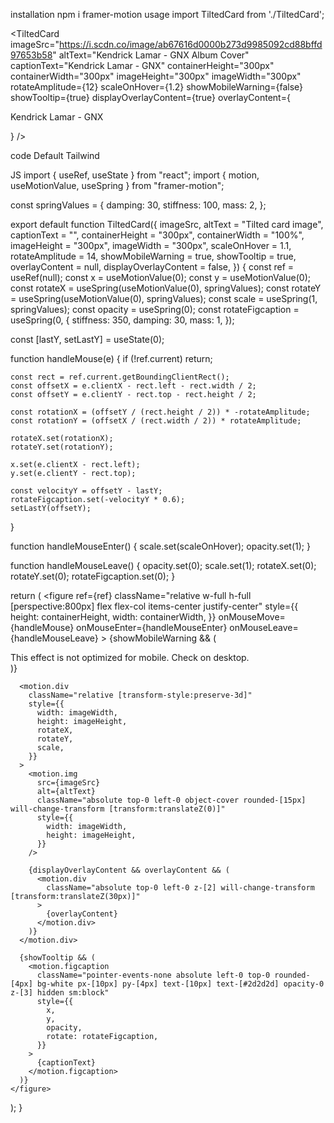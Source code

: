 installation
npm i framer-motion
usage
import TiltedCard from './TiltedCard';

<TiltedCard
  imageSrc="https://i.scdn.co/image/ab67616d0000b273d9985092cd88bffd97653b58"
  altText="Kendrick Lamar - GNX Album Cover"
  captionText="Kendrick Lamar - GNX"
  containerHeight="300px"
  containerWidth="300px"
  imageHeight="300px"
  imageWidth="300px"
  rotateAmplitude={12}
  scaleOnHover={1.2}
  showMobileWarning={false}
  showTooltip={true}
  displayOverlayContent={true}
  overlayContent={
    <p className="tilted-card-demo-text">
      Kendrick Lamar - GNX
    </p>
  }
/>
  
code
 Default
 Tailwind

JS
import { useRef, useState } from "react";
import { motion, useMotionValue, useSpring } from "framer-motion";

const springValues = {
  damping: 30,
  stiffness: 100,
  mass: 2,
};

export default function TiltedCard({
  imageSrc,
  altText = "Tilted card image",
  captionText = "",
  containerHeight = "300px",
  containerWidth = "100%",
  imageHeight = "300px",
  imageWidth = "300px",
  scaleOnHover = 1.1,
  rotateAmplitude = 14,
  showMobileWarning = true,
  showTooltip = true,
  overlayContent = null,
  displayOverlayContent = false,
}) {
  const ref = useRef(null);
  const x = useMotionValue(0);
  const y = useMotionValue(0);
  const rotateX = useSpring(useMotionValue(0), springValues);
  const rotateY = useSpring(useMotionValue(0), springValues);
  const scale = useSpring(1, springValues);
  const opacity = useSpring(0);
  const rotateFigcaption = useSpring(0, {
    stiffness: 350,
    damping: 30,
    mass: 1,
  });

  const [lastY, setLastY] = useState(0);

  function handleMouse(e) {
    if (!ref.current) return;

    const rect = ref.current.getBoundingClientRect();
    const offsetX = e.clientX - rect.left - rect.width / 2;
    const offsetY = e.clientY - rect.top - rect.height / 2;

    const rotationX = (offsetY / (rect.height / 2)) * -rotateAmplitude;
    const rotationY = (offsetX / (rect.width / 2)) * rotateAmplitude;

    rotateX.set(rotationX);
    rotateY.set(rotationY);

    x.set(e.clientX - rect.left);
    y.set(e.clientY - rect.top);

    const velocityY = offsetY - lastY;
    rotateFigcaption.set(-velocityY * 0.6);
    setLastY(offsetY);
  }

  function handleMouseEnter() {
    scale.set(scaleOnHover);
    opacity.set(1);
  }

  function handleMouseLeave() {
    opacity.set(0);
    scale.set(1);
    rotateX.set(0);
    rotateY.set(0);
    rotateFigcaption.set(0);
  }

  return (
    <figure
      ref={ref}
      className="relative w-full h-full [perspective:800px] flex flex-col items-center justify-center"
      style={{
        height: containerHeight,
        width: containerWidth,
      }}
      onMouseMove={handleMouse}
      onMouseEnter={handleMouseEnter}
      onMouseLeave={handleMouseLeave}
    >
      {showMobileWarning && (
        <div className="absolute top-4 text-center text-sm block sm:hidden">
          This effect is not optimized for mobile. Check on desktop.
        </div>
      )}

      <motion.div
        className="relative [transform-style:preserve-3d]"
        style={{
          width: imageWidth,
          height: imageHeight,
          rotateX,
          rotateY,
          scale,
        }}
      >
        <motion.img
          src={imageSrc}
          alt={altText}
          className="absolute top-0 left-0 object-cover rounded-[15px] will-change-transform [transform:translateZ(0)]"
          style={{
            width: imageWidth,
            height: imageHeight,
          }}
        />

        {displayOverlayContent && overlayContent && (
          <motion.div
            className="absolute top-0 left-0 z-[2] will-change-transform [transform:translateZ(30px)]"
          >
            {overlayContent}
          </motion.div>
        )}
      </motion.div>

      {showTooltip && (
        <motion.figcaption
          className="pointer-events-none absolute left-0 top-0 rounded-[4px] bg-white px-[10px] py-[4px] text-[10px] text-[#2d2d2d] opacity-0 z-[3] hidden sm:block"
          style={{
            x,
            y,
            opacity,
            rotate: rotateFigcaption,
          }}
        >
          {captionText}
        </motion.figcaption>
      )}
    </figure>
  );
}